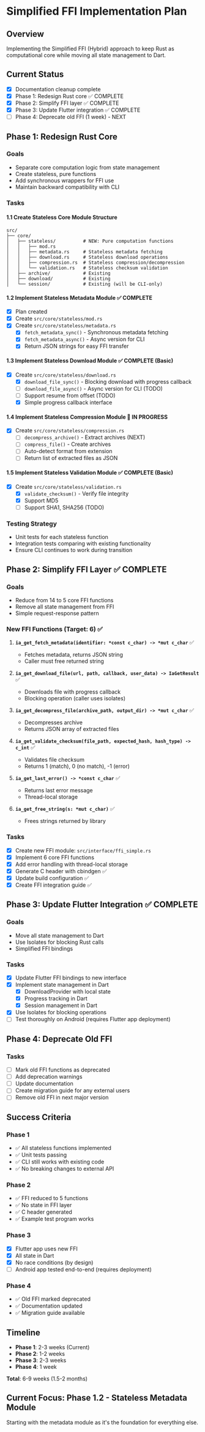 # Simplified FFI Implementation Plan

## Overview
Implementing the Simplified FFI (Hybrid) approach to keep Rust as computational core while moving all state management to Dart.

## Current Status
- [x] Documentation cleanup complete
- [x] Phase 1: Redesign Rust core ✅ COMPLETE
- [x] Phase 2: Simplify FFI layer ✅ COMPLETE
- [x] Phase 3: Update Flutter integration ✅ COMPLETE
- [ ] Phase 4: Deprecate old FFI (1 week) - NEXT

## Phase 1: Redesign Rust Core

### Goals
- Separate core computation logic from state management
- Create stateless, pure functions
- Add synchronous wrappers for FFI use
- Maintain backward compatibility with CLI

### Tasks

#### 1.1 Create Stateless Core Module Structure
```
src/
├── core/
│   ├── stateless/          # NEW: Pure computation functions
│   │   ├── mod.rs
│   │   ├── metadata.rs     # Stateless metadata fetching
│   │   ├── download.rs     # Stateless download operations
│   │   ├── compression.rs  # Stateless compression/decompression
│   │   └── validation.rs   # Stateless checksum validation
│   ├── archive/            # Existing
│   ├── download/           # Existing
│   └── session/            # Existing (will be CLI-only)
```

#### 1.2 Implement Stateless Metadata Module ✅ COMPLETE
- [x] Plan created
- [x] Create `src/core/stateless/mod.rs`
- [x] Create `src/core/stateless/metadata.rs`
  - [x] `fetch_metadata_sync()` - Synchronous metadata fetching
  - [x] `fetch_metadata_async()` - Async version for CLI
  - [x] Return JSON strings for easy FFI transfer

#### 1.3 Implement Stateless Download Module ✅ COMPLETE (Basic)
- [x] Create `src/core/stateless/download.rs`
  - [x] `download_file_sync()` - Blocking download with progress callback
  - [ ] `download_file_async()` - Async version for CLI (TODO)
  - [ ] Support resume from offset (TODO)
  - [x] Simple progress callback interface

#### 1.4 Implement Stateless Compression Module 🔄 IN PROGRESS
- [x] Create `src/core/stateless/compression.rs`
  - [ ] `decompress_archive()` - Extract archives (NEXT)
  - [ ] `compress_file()` - Create archives
  - [ ] Auto-detect format from extension
  - [ ] Return list of extracted files as JSON

#### 1.5 Implement Stateless Validation Module ✅ COMPLETE (Basic)
- [x] Create `src/core/stateless/validation.rs`
  - [x] `validate_checksum()` - Verify file integrity
  - [x] Support MD5
  - [ ] Support SHA1, SHA256 (TODO)

### Testing Strategy
- Unit tests for each stateless function
- Integration tests comparing with existing functionality
- Ensure CLI continues to work during transition

## Phase 2: Simplify FFI Layer ✅ **COMPLETE**

### Goals
- Reduce from 14 to 5 core FFI functions
- Remove all state management from FFI
- Simple request-response pattern

### New FFI Functions (Target: 6) ✅

1. **`ia_get_fetch_metadata(identifier: *const c_char) -> *mut c_char`** ✅
   - Fetches metadata, returns JSON string
   - Caller must free returned string

2. **`ia_get_download_file(url, path, callback, user_data) -> IaGetResult`** ✅
   - Downloads file with progress callback
   - Blocking operation (caller uses isolates)

3. **`ia_get_decompress_file(archive_path, output_dir) -> *mut c_char`** ✅
   - Decompresses archive
   - Returns JSON array of extracted files

4. **`ia_get_validate_checksum(file_path, expected_hash, hash_type) -> c_int`** ✅
   - Validates file checksum
   - Returns 1 (match), 0 (no match), -1 (error)

5. **`ia_get_last_error() -> *const c_char`** ✅
   - Returns last error message
   - Thread-local storage

6. **`ia_get_free_string(s: *mut c_char)`** ✅
   - Frees strings returned by library

### Tasks
- [x] Create new FFI module: `src/interface/ffi_simple.rs`
- [x] Implement 6 core FFI functions
- [x] Add error handling with thread-local storage
- [x] Generate C header with cbindgen ✅
- [x] Update build configuration ✅
- [x] Create FFI integration guide ✅

## Phase 3: Update Flutter Integration ✅ **COMPLETE**

### Goals
- Move all state management to Dart
- Use Isolates for blocking Rust calls
- Simplified FFI bindings

### Tasks
- [x] Update Flutter FFI bindings to new interface
- [x] Implement state management in Dart
  - [x] DownloadProvider with local state
  - [x] Progress tracking in Dart
  - [x] Session management in Dart
- [x] Use Isolates for blocking operations
- [ ] Test thoroughly on Android (requires Flutter app deployment)

## Phase 4: Deprecate Old FFI

### Tasks
- [ ] Mark old FFI functions as deprecated
- [ ] Add deprecation warnings
- [ ] Update documentation
- [ ] Create migration guide for any external users
- [ ] Remove old FFI in next major version

## Success Criteria

### Phase 1
- ✅ All stateless functions implemented
- ✅ Unit tests passing
- ✅ CLI still works with existing code
- ✅ No breaking changes to external API

### Phase 2
- ✅ FFI reduced to 5 functions
- ✅ No state in FFI layer
- ✅ C header generated
- ✅ Example test program works

### Phase 3
- [x] Flutter app uses new FFI
- [x] All state in Dart
- [x] No race conditions (by design)
- [ ] Android app tested end-to-end (requires deployment)

### Phase 4
- ✅ Old FFI marked deprecated
- ✅ Documentation updated
- ✅ Migration guide available

## Timeline

- **Phase 1**: 2-3 weeks (Current)
- **Phase 2**: 1-2 weeks
- **Phase 3**: 2-3 weeks
- **Phase 4**: 1 week

**Total**: 6-9 weeks (1.5-2 months)

## Current Focus: Phase 1.2 - Stateless Metadata Module

Starting with the metadata module as it's the foundation for everything else.
